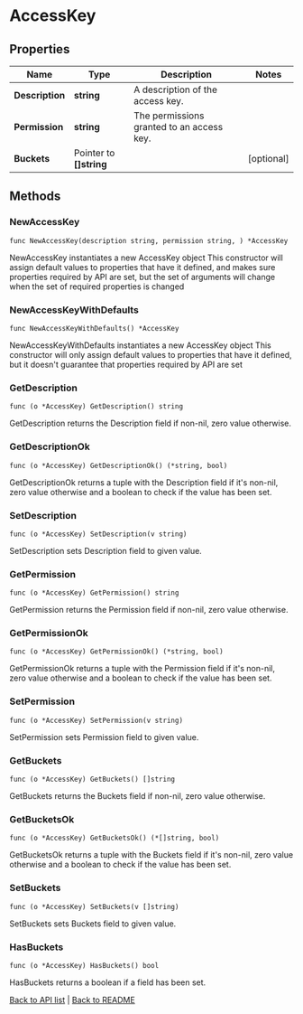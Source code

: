# AccessKey

## Properties

Name | Type | Description | Notes
------------ | ------------- | ------------- | -------------
**Description** | **string** | A description of the access key. | 
**Permission** | **string** | The permissions granted to an access key. | 
**Buckets** | Pointer to **[]string** |  | [optional] 

## Methods

### NewAccessKey

`func NewAccessKey(description string, permission string, ) *AccessKey`

NewAccessKey instantiates a new AccessKey object
This constructor will assign default values to properties that have it defined,
and makes sure properties required by API are set, but the set of arguments
will change when the set of required properties is changed

### NewAccessKeyWithDefaults

`func NewAccessKeyWithDefaults() *AccessKey`

NewAccessKeyWithDefaults instantiates a new AccessKey object
This constructor will only assign default values to properties that have it defined,
but it doesn't guarantee that properties required by API are set

### GetDescription

`func (o *AccessKey) GetDescription() string`

GetDescription returns the Description field if non-nil, zero value otherwise.

### GetDescriptionOk

`func (o *AccessKey) GetDescriptionOk() (*string, bool)`

GetDescriptionOk returns a tuple with the Description field if it's non-nil, zero value otherwise
and a boolean to check if the value has been set.

### SetDescription

`func (o *AccessKey) SetDescription(v string)`

SetDescription sets Description field to given value.


### GetPermission

`func (o *AccessKey) GetPermission() string`

GetPermission returns the Permission field if non-nil, zero value otherwise.

### GetPermissionOk

`func (o *AccessKey) GetPermissionOk() (*string, bool)`

GetPermissionOk returns a tuple with the Permission field if it's non-nil, zero value otherwise
and a boolean to check if the value has been set.

### SetPermission

`func (o *AccessKey) SetPermission(v string)`

SetPermission sets Permission field to given value.


### GetBuckets

`func (o *AccessKey) GetBuckets() []string`

GetBuckets returns the Buckets field if non-nil, zero value otherwise.

### GetBucketsOk

`func (o *AccessKey) GetBucketsOk() (*[]string, bool)`

GetBucketsOk returns a tuple with the Buckets field if it's non-nil, zero value otherwise
and a boolean to check if the value has been set.

### SetBuckets

`func (o *AccessKey) SetBuckets(v []string)`

SetBuckets sets Buckets field to given value.

### HasBuckets

`func (o *AccessKey) HasBuckets() bool`

HasBuckets returns a boolean if a field has been set.


[Back to API list](../README.md#documentation-for-api-endpoints) | [Back to README](../README.md)


